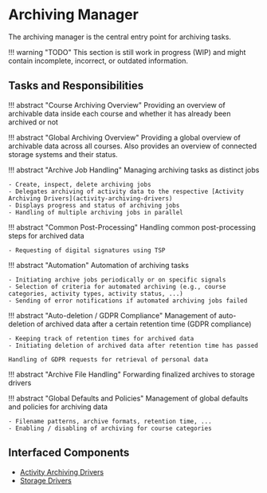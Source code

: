 # Archiving Manager

The archiving manager is the central entry point for archiving tasks.

!!! warning "TODO"
    This section is still work in progress (WIP) and might contain incomplete, incorrect, or outdated information.


## Tasks and Responsibilities

!!! abstract "Course Archiving Overview"
    Providing an overview of archivable data inside each course and whether it has already been archived or not 

!!! abstract "Global Archiving Overview"
    Providing a global overview of archivable data across all courses. Also provides an overview of connected storage
    systems and their status.

!!! abstract "Archive Job Handling"
    Managing archiving tasks as distinct jobs

    - Create, inspect, delete archiving jobs
    - Delegates archiving of activity data to the respective [Activity Archiving Drivers](activity-archiving-drivers)
    - Displays progress and status of archiving jobs
    - Handling of multiple archiving jobs in parallel

!!! abstract "Common Post-Processing"
    Handling common post-processing steps for archived data

    - Requesting of digital signatures using TSP

!!! abstract "Automation"
    Automation of archiving tasks

    - Initiating archive jobs periodically or on specific signals
    - Selection of criteria for automated archiving (e.g., course categories, activity types, activity status, ...)
    - Sending of error notifications if automated archiving jobs failed

!!! abstract "Auto-deletion / GDPR Compliance"
    Management of auto-deletion of archived data after a certain retention time (GDPR compliance)

    - Keeping track of retention times for archived data
    - Initiating deletion of archived data after retention time has passed 
    
    Handling of GDPR requests for retrieval of personal data

!!! abstract "Archive File Handling"
    Forwarding finalized archives to storage drivers

!!! abstract "Global Defaults and Policies"
    Management of global defaults and policies for archiving data

    - Filename patterns, archive formats, retention time, ...
    - Enabling / disabling of archiving for course categories


## Interfaced Components

- [Activity Archiving Drivers](../activity-archiving-drivers)
- [Storage Drivers](../storage-drivers)
